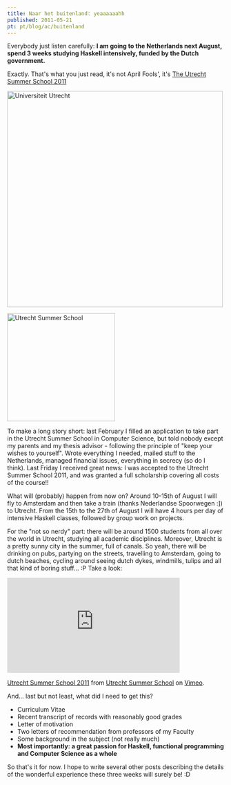 ```yaml
---
title: Naar het buitenland: yeaaaaaahh
published: 2011-05-21
pt: pt/blog/ac/buitenland
---
```


Everybody just listen carefully:
**I am going to the Netherlands next August, spend 3 weeks studying Haskell intensively, funded by the Dutch government.**

Exactly. That's what you just read, it's not April Fools',
it's [The Utrecht Summer School 2011][1]

<div id="imgdiv-uu"><style type="text/css" scoped> #imgdiv-uu img { width:500px };</style>

![Universiteit Utrecht](/files/imgs/2011-05_UUlogo.gif)

</div>

<div id="imgdiv-uss"><style type="text/css" scoped> #imgdiv-uss img { width:250px };</style>

![Utrecht Summer School](/files/imgs/2011-05_logo_uss.gif)

</div>

<!--more-->

To make a long story short:
last February I filled an application to take part in the Utrecht Summer School in Computer Science,
but told nobody except my parents and my thesis advisor - following the principle of "keep your wishes to yourself".
Wrote everything I needed, mailed stuff to the Netherlands, managed financial issues, everything in secrecy (so do I think).
Last Friday I received great news: I was accepted to the Utrecht Summer School 2011, and was granted a full scholarship covering all costs of the course!!

What will (probably) happen from now on?
Around 10-15th of August I will fly to Amsterdam and then take a train (thanks Nederlandse Spoorwegen :]) to Utrecht.
From the 15th to the 27th of August I will have 4 hours per day of intensive Haskell classes, followed by group work on projects.

For the "not so nerdy" part: there will be around 1500 students from all over the world in Utrecht, studying all academic disciplines.
Moreover, Utrecht is a pretty sunny city in the summer, full of canals.
So yeah, there will be drinking on pubs, partying on the streets, travelling to Amsterdam, going to dutch beaches, cycling around seeing dutch dykes, windmills, tulips and all that kind of boring stuff... :P Take a look:

<iframe src="http://player.vimeo.com/video/18421855?title=0&byline=0&portrait=0" width="400" height="220" frameborder="0"></iframe>

[Utrecht Summer School 2011][2] from [Utrecht Summer School][3] on [Vimeo][4].

And... last but not least, what did I need to get this?

  * Curriculum Vitae
  * Recent transcript of records with reasonably good grades
  * Letter of motivation
  * Two letters of recommendation from professors of my Faculty
  * Some background in the subject (not really much)
  * **Most importantly: a great passion for Haskell, functional programming and Computer Science as a whole**

So that's it for now.
I hope to write several other posts describing the details of the wonderful experience these three weeks will surely be! :D

[1]: <http://www.utrechtsummerschool.nl/>
[2]: <http://vimeo.com/18421855>
[3]: <http://vimeo.com/user5643916>
[4]: <http://vimeo.com>
